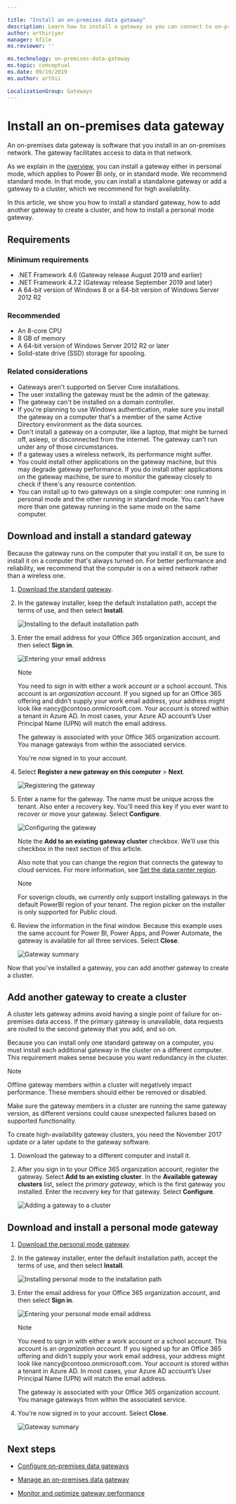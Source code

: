 ```yaml
---

title: "Install an on-premises data gateway"
description: Learn how to install a gateway so you can connect to on-premises data.
author: arthiriyer
manager: kfile
ms.reviewer: ''

ms.technology: on-premises-data-gateway
ms.topic: conceptual
ms.date: 09/19/2019
ms.author: arthii

LocalizationGroup: Gateways
---
```


# Install an on-premises data gateway

An on-premises data gateway is software that you install in an on-premises network. The gateway facilitates access to data in that network.

As we explain in the [overview](service-gateway-onprem.md#types-of-gateways), you can install a gateway either in personal mode, which applies to Power BI only, or in standard mode. We recommend standard mode. In that mode, you can install a standalone gateway or add a gateway to a cluster, which we recommend for high availability.

In this article, we show you how to install a standard gateway, how to add another gateway to create a cluster, and how to install a personal mode gateway.

## Requirements

### Minimum requirements

* .NET Framework 4.6 (Gateway release August 2019 and earlier)
* .NET Framework 4.7.2 (Gateway release September 2019 and later)
* A 64-bit version of Windows 8 or a 64-bit version of Windows Server 2012 R2

### Recommended

* An 8-core CPU
* 8 GB of memory
* A 64-bit version of Windows Server 2012 R2 or later
* Solid-state drive (SSD) storage for spooling.

### Related considerations

* Gateways aren't supported on Server Core installations.
* The user installing the gateway must be the admin of the gateway.
* The gateway can't be installed on a domain controller.
* If you're planning to use Windows authentication, make sure you install the gateway on a computer that's a member of the same Active Directory environment as the data sources.
* Don't install a gateway on a computer, like a laptop, that might be turned off, asleep, or disconnected from the internet. The gateway can't run under any of those circumstances.
* If a gateway uses a wireless network, its performance might suffer.
* You could install other applications on the gateway machine, but this may degrade gateway performance. If you do install other applications on the gateway machine, be sure to monitor the gateway closely to check if there's any resource contention. 
* You can install up to two gateways on a single computer: one running in personal mode and the other running in standard mode. You can't have more than one gateway running in the same mode on the same computer.

## Download and install a standard gateway

Because the gateway runs on the computer that you install it on, be sure to install it on a computer that's always turned on. For better performance and reliability, we recommend that the computer is on a wired network rather than a wireless one.

1. [Download the standard gateway](https://go.microsoft.com/fwlink/?LinkId=2116849&clcid=0x409).

1. In the gateway installer, keep the default installation path, accept the terms of use, and then select **Install**.

    ![Installing to the default installation path](media/service-gateway-install/install-path.png)

1. Enter the email address for your Office 365 organization account, and then select **Sign in**.

    ![Entering your email address](media/service-gateway-install/email-address.png)

    > [!NOTE]
    > You need to sign in with either a work account or a school account. This account is an *organization account*. If you signed up for an Office 365 offering and didn't supply your work email address, your address might look like nancy\@contoso.onmicrosoft.com. Your account is stored within a tenant in Azure AD. In most cases, your Azure AD account’s User Principal Name (UPN) will match the email address.  

    The gateway is associated with your Office 365 organization account. You manage gateways from within the associated service.

    You're now signed in to your account.

1. Select **Register a new gateway on this computer** > **Next**.

    ![Registering the gateway](media/service-gateway-install/register-gateway.png)

1. Enter a name for the gateway. The name must be unique across the tenant. Also enter a recovery key. You'll need this key if you ever want to recover or move your gateway. Select **Configure**.

    ![Configuring the gateway](media/service-gateway-install/configure-gateway.png)

    Note the **Add to an existing gateway cluster** checkbox. We'll use this checkbox in the next section of this article.

    Also note that you can change the region that connects the gateway to cloud services. For more information, see [Set the data center region](service-gateway-data-region.md).

    > [!NOTE]
    > For soverign clouds, we currently only support installing gateways in the default PowerBI region of your tenant. The region picker on the installer is only supported for Public cloud.

1. Review the information in the final window. Because this example uses the same account for Power BI, Power Apps, and Power Automate, the gateway is available for all three services. Select **Close**.

    ![Gateway summary](media/service-gateway-install/summary-screen.png)

Now that you've installed a gateway, you can add another gateway to create a cluster.

## Add another gateway to create a cluster

A cluster lets gateway admins avoid having a single point of failure for on-premises data access. If the primary gateway is unavailable, data requests are routed to the second gateway that you add, and so on.

Because you can install only one standard gateway on a computer, you must install each additional gateway in the cluster on a different computer. This requirement makes sense because you want redundancy in the cluster.

   > [!NOTE]
   > Offline gateway members within a cluster will negatively impact performance. These members should either be removed or disabled.
   >
   > Make sure the gateway members in a cluster are running the same gateway version, as different versions could cause unexpected failures based on supported functionality.

To create high-availability gateway clusters, you need the November 2017 update or a later update to the gateway software.

1. Download the gateway to a different computer and install it.

1. After you sign in to your Office 365 organization account, register the gateway. Select **Add to an existing cluster**. In the **Available gateway clusters** list, select the *primary gateway*, which is the first gateway you installed. Enter the recovery key for that gateway. Select **Configure**.

    ![Adding a gateway to a cluster](media/service-gateway-install/add-cluster.png)

## Download and install a personal mode gateway

1. [Download the personal mode gateway](https://go.microsoft.com/fwlink/?LinkId=2116848&clcid=0x409).

1. In the gateway installer, enter the default installation path, accept the terms of use, and then select **Install**.

    ![Installing personal mode to the installation path](media/service-gateway-install/install-path-personal.png)

1. Enter the email address for your Office 365 organization account, and then select **Sign in**.

    ![Entering your personal mode email address](media/service-gateway-install/email-address-personal.png)

    > [!NOTE]
    > You need to sign in with either a work account or a school account. This account is an *organization account*. If you signed up for an Office 365 offering and didn't supply your work email address, your address might look like nancy\@contoso.onmicrosoft.com. Your account is stored within a tenant in Azure AD. In most cases, your Azure AD account’s User Principal Name (UPN) will match the email address.  

    The gateway is associated with your Office 365 organization account. You manage gateways from within the associated service.

1.  You're now signed in to your account. Select **Close**.

    ![Gateway summary](media/service-gateway-install/summary-screen-personal.png)

## Next steps

* [Configure on-premises data gateways](service-gateway-app.md)

* [Manage an on-premises data gateway](service-gateway-manage.md)

* [Monitor and optimize gateway performance](service-gateway-performance.md)
